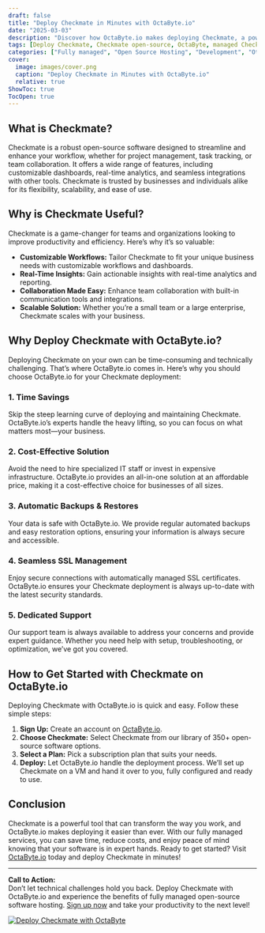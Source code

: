 ```yaml
---
draft: false
title: "Deploy Checkmate in Minutes with OctaByte.io"
date: "2025-03-03"
description: "Discover how OctaByte.io makes deploying Checkmate, a powerful open-source software, effortless and hassle-free. Save time, reduce costs, and enjoy fully managed services with automatic backups, SSL management, and expert support."
tags: [Deploy Checkmate, Checkmate open-source, OctaByte, managed Checkmate deployment, open-source software hosting, Checkmate benefits, automated backups, SSL management, managed IT services]
categories: ["Fully managed", "Open Source Hosting", "Development", "Others", "Checkmate"]
cover:
  image: images/cover.png
  caption: "Deploy Checkmate in Minutes with OctaByte.io"
  relative: true
ShowToc: true
TocOpen: true
---
```



## What is Checkmate?

Checkmate is a robust open-source software designed to streamline and enhance your workflow, whether for project management, task tracking, or team collaboration. It offers a wide range of features, including customizable dashboards, real-time analytics, and seamless integrations with other tools. Checkmate is trusted by businesses and individuals alike for its flexibility, scalability, and ease of use.

## Why is Checkmate Useful?

Checkmate is a game-changer for teams and organizations looking to improve productivity and efficiency. Here’s why it’s so valuable:

- **Customizable Workflows:** Tailor Checkmate to fit your unique business needs with customizable workflows and dashboards.
- **Real-Time Insights:** Gain actionable insights with real-time analytics and reporting.
- **Collaboration Made Easy:** Enhance team collaboration with built-in communication tools and integrations.
- **Scalable Solution:** Whether you’re a small team or a large enterprise, Checkmate scales with your business.

## Why Deploy Checkmate with OctaByte.io?

Deploying Checkmate on your own can be time-consuming and technically challenging. That’s where OctaByte.io comes in. Here’s why you should choose OctaByte.io for your Checkmate deployment:

### 1. **Time Savings**
Skip the steep learning curve of deploying and maintaining Checkmate. OctaByte.io’s experts handle the heavy lifting, so you can focus on what matters most—your business.

### 2. **Cost-Effective Solution**
Avoid the need to hire specialized IT staff or invest in expensive infrastructure. OctaByte.io provides an all-in-one solution at an affordable price, making it a cost-effective choice for businesses of all sizes.

### 3. **Automatic Backups & Restores**
Your data is safe with OctaByte.io. We provide regular automated backups and easy restoration options, ensuring your information is always secure and accessible.

### 4. **Seamless SSL Management**
Enjoy secure connections with automatically managed SSL certificates. OctaByte.io ensures your Checkmate deployment is always up-to-date with the latest security standards.

### 5. **Dedicated Support**
Our support team is always available to address your concerns and provide expert guidance. Whether you need help with setup, troubleshooting, or optimization, we’ve got you covered.

## How to Get Started with Checkmate on OctaByte.io

Deploying Checkmate with OctaByte.io is quick and easy. Follow these simple steps:

1. **Sign Up:** Create an account on [OctaByte.io](https://octabyte.io).
2. **Choose Checkmate:** Select Checkmate from our library of 350+ open-source software options.
3. **Select a Plan:** Pick a subscription plan that suits your needs.
4. **Deploy:** Let OctaByte.io handle the deployment process. We’ll set up Checkmate on a VM and hand it over to you, fully configured and ready to use.

## Conclusion

Checkmate is a powerful tool that can transform the way you work, and OctaByte.io makes deploying it easier than ever. With our fully managed services, you can save time, reduce costs, and enjoy peace of mind knowing that your software is in expert hands. Ready to get started? Visit [OctaByte.io](https://octabyte.io) today and deploy Checkmate in minutes!

---

**Call to Action:**  
Don’t let technical challenges hold you back. Deploy Checkmate with OctaByte.io and experience the benefits of fully managed open-source software hosting. [Sign up now](https://octabyte.io) and take your productivity to the next level!

[![Deploy Checkmate with OctaByte](/images/deploy-on-octabyte.png)](https://octabyte.io/fully-managed-open-source-services/development/others/checkmate)